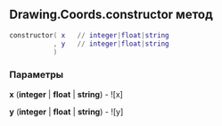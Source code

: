 ## Drawing.Coords.constructor метод


```lua
constructor( x   // integer|float|string
           , y   // integer|float|string
           )
```


### Параметры

**x** (**integer** | **float** | **string**) - ![x]

**y** (**integer** | **float** | **string**) - ![y]

